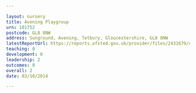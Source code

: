 ```yaml
---

layout: nursery
title: Avening Playgroup
urn: 101752
postcode: GL8 8NW
address: Sunground, Avening, Tetbury, Gloucestershire, GL8 8NW
latestReportUrl: https://reports.ofsted.gov.uk/provider/files/2431679/urn/101752.pdf
teaching: 0
development: 0
leadership: 2
outcomes: 0
overall: 2
date: 03/10/2014

---
```

